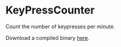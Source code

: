 KeyPressCounter
===============

Count the number of keypresses per minute.

Download a compiled binary [here](http://eludownloads.tk/KeyPressCounter.exe).
